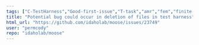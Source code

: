 ```yaml
---
tags: ["C-TestHarness","Good-first-issue","T-task","amr","fem","finite-elements","finite-volumes","multiphysics","object-oriented","parallel","simulation"]
title: "Potential bug could occur in deletion of files in test harness"
html_url: "https://github.com/idaholab/moose/issues/23749"
user: "permcody"
repo: "idaholab/moose"
---
```


